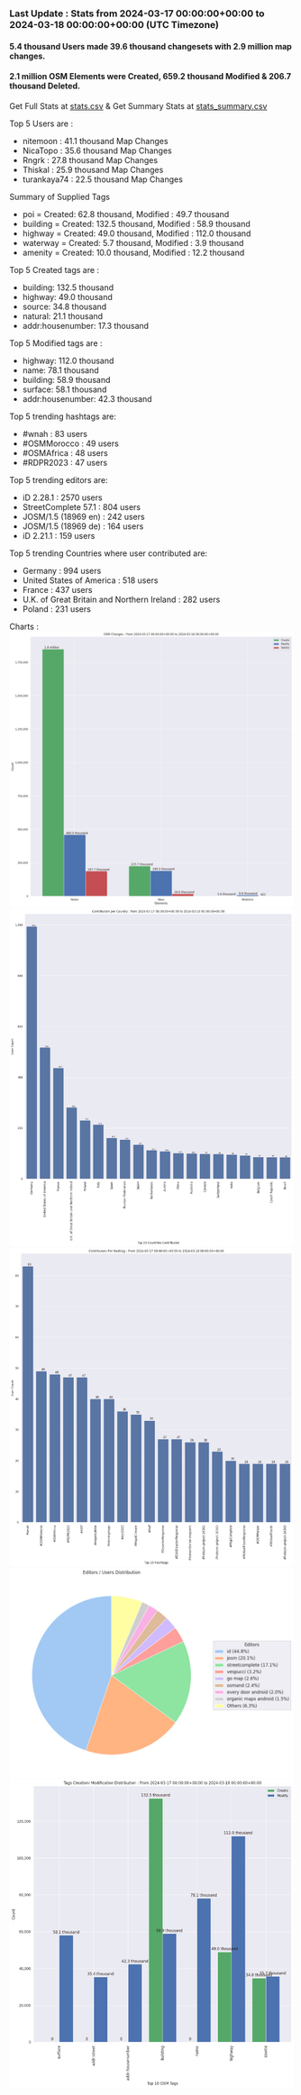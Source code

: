 ### Last Update : Stats from 2024-03-17 00:00:00+00:00 to 2024-03-18 00:00:00+00:00 (UTC Timezone)

#### 5.4 thousand Users made 39.6 thousand changesets with 2.9 million map changes.
#### 2.1 million OSM Elements were Created, 659.2 thousand Modified & 206.7 thousand Deleted.
Get Full Stats at [stats.csv](/stats/Global/Daily/stats.csv)
 & Get Summary Stats at [stats_summary.csv](/stats/Global/Daily/stats_summary.csv)

Top 5 Users are : 
- nitemoon : 41.1 thousand Map Changes
- NicaTopo : 35.6 thousand Map Changes
- Rngrk : 27.8 thousand Map Changes
- Thiskal : 25.9 thousand Map Changes
- turankaya74 : 22.5 thousand Map Changes

Summary of Supplied Tags
- poi = Created: 62.8 thousand, Modified : 49.7 thousand
- building = Created: 132.5 thousand, Modified : 58.9 thousand
- highway = Created: 49.0 thousand, Modified : 112.0 thousand
- waterway = Created: 5.7 thousand, Modified : 3.9 thousand
- amenity = Created: 10.0 thousand, Modified : 12.2 thousand


Top 5 Created tags are :
- building: 132.5 thousand
- highway: 49.0 thousand
- source: 34.8 thousand
- natural: 21.1 thousand
- addr:housenumber: 17.3 thousand


Top 5 Modified tags are :
- highway: 112.0 thousand
- name: 78.1 thousand
- building: 58.9 thousand
- surface: 58.1 thousand
- addr:housenumber: 42.3 thousand


Top 5 trending hashtags are:
- #wnah : 83 users
- #OSMMorocco : 49 users
- #OSMAfrica : 48 users
- #RDPR2023 : 47 users


Top 5 trending editors are:
- iD 2.28.1 : 2570 users
- StreetComplete 57.1 : 804 users
- JOSM/1.5 (18969 en) : 242 users
- JOSM/1.5 (18969 de) : 164 users
- iD 2.21.1 : 159 users


Top 5 trending Countries where user contributed are:
- Germany : 994 users
- United States of America : 518 users
- France : 437 users
- U.K. of Great Britain and Northern Ireland : 282 users
- Poland : 231 users


 Charts : 
![Alt text](./stats_osm_changes.png) 
![Alt text](./stats_users_per_country.png) 
![Alt text](./stats_users_per_hashtag.png) 
![Alt text](./stats_editors_pie_chart.png) 
![Alt text](./stats_tags.png) 
